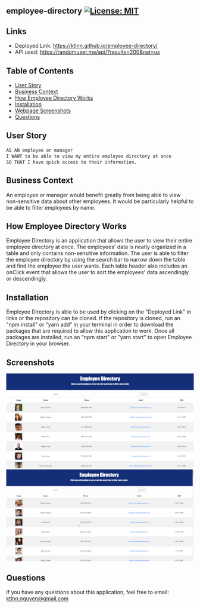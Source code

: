 ## employee-directory [![License: MIT](https://img.shields.io/badge/License-MIT-yellow.svg)](https://opensource.org/licenses/MIT)

## Links
- Deployed Link: https://ktlnn.github.io/employee-directory/  
- API used: https://randomuser.me/api/?results=200&nat=us

## Table of Contents
- [User Story](#userstory)
- [Business Context](#businesscontext)
- [How Employee Directory Works](#howemployeedirectoryworks)
- [Installation](#installation)
- [Webpage Screenshots](#screenshots)
- [Questions](#questions)


## User Story
```
AS AN employee or manager 
I WANT to be able to view my entire employee directory at once 
SO THAT I have quick access to their information.
```

## Business Context
An employee or manager would benefit greatly from being able to view non-sensitive data about other employees. It would be particularly helpful to be able to filter employees by name.

## How Employee Directory Works 
Employee Directory is an application that allows the user to view their entire employee directory at once. The employees' data is neatly organized in a table and only contains non-sensitive information. The user is able to filter the employee directory by using the search bar to narrow down the table and find the employee the user wants. Each table header also includes an onClick event that allows the user to sort the employees' data ascendingly or descendingly.

## Installation
Employee Directory is able to be used by clicking on the "Deployed Link" in links or the repository can be cloned. If the repository is cloned, run an "npm install" or "yarn add" in your terminal in order to download the packages that are required to allow this application to work. Once all packages are installed, run an "npm start" or "yarn start" to open Employee Directory in your browser. 
 
## Screenshots
![employee-directory-screenshot](images/employee-directory-screenshot.png)
![employee-directory-demo](images/employee-directory-demo.gif)

## Questions
If you have any questions about this application, feel free to email: ktlnn.nguyen@gmail.com
